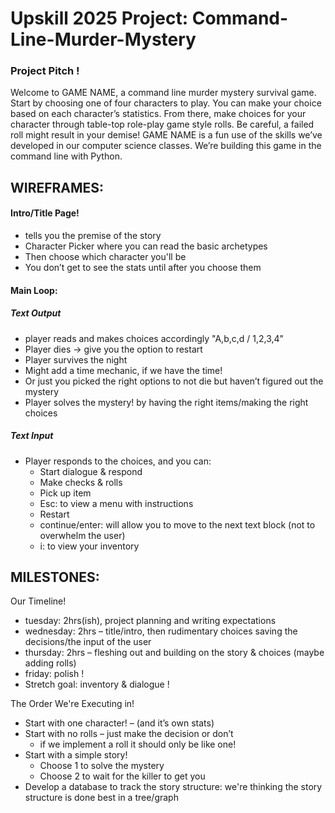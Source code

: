 # Upskill 2025 Project: Command-Line-Murder-Mystery

### Project Pitch !
Welcome to GAME NAME, a command line murder mystery survival game. Start by choosing one of four characters to play. You can make your choice based on each character’s statistics. From there, make choices for your character through table-top role-play game style rolls. Be careful, a failed roll might result in your demise! GAME NAME is a fun use of the skills we’ve developed in our computer science classes. We’re building this game in the command line with Python. 

## WIREFRAMES:

#### Intro/Title Page! 
* tells you the premise of the story
* Character Picker where you can read the basic archetypes
* Then choose which character you'll be
* You don’t get to see the stats until after you choose them
#### Main Loop:
##### Text Output
* player reads and makes choices accordingly "A,b,c,d / 1,2,3,4"
* Player dies → give you the option to restart
* Player survives the night
* Might add a time mechanic, if we have the time!
* Or just you picked the right options to not die but haven’t figured out the mystery
* Player solves the mystery! by having the right items/making the right choices
##### Text Input
* Player responds to the choices, and you can:
    * Start dialogue & respond
    * Make checks & rolls
    * Pick up item
    * Esc: to view a menu with instructions
    * Restart
    * continue/enter: will allow you to move to the next text block (not to overwhelm the user)
    * i: to view your inventory

## MILESTONES:
Our Timeline!
* tuesday: 2hrs(ish), project planning and writing expectations
* wednesday: 2hrs – title/intro, then rudimentary choices saving the decisions/the input of the user
* thursday: 2hrs – fleshing out and building on the story & choices (maybe adding rolls)
* friday: polish !
* Stretch goal: inventory & dialogue !

The Order We're Executing in!
* Start with one character! – (and it’s own stats)
* Start with no rolls – just make the decision or don’t
    * if we implement a roll it should only be like one!
* Start with a simple story!
    * Choose 1 to solve the mystery
    * Choose 2 to wait for the killer to get you
* Develop a database to track the story structure: we're thinking the story structure is done best in a tree/graph



